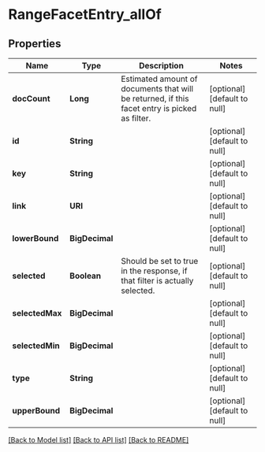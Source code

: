 # RangeFacetEntry_allOf
## Properties

Name | Type | Description | Notes
------------ | ------------- | ------------- | -------------
**docCount** | **Long** | Estimated amount of documents that will be returned, if this facet entry is picked as filter. | [optional] [default to null]
**id** | **String** |  | [optional] [default to null]
**key** | **String** |  | [optional] [default to null]
**link** | **URI** |  | [optional] [default to null]
**lowerBound** | **BigDecimal** |  | [optional] [default to null]
**selected** | **Boolean** | Should be set to true in the response, if that filter is actually selected. | [optional] [default to null]
**selectedMax** | **BigDecimal** |  | [optional] [default to null]
**selectedMin** | **BigDecimal** |  | [optional] [default to null]
**type** | **String** |  | [optional] [default to null]
**upperBound** | **BigDecimal** |  | [optional] [default to null]

[[Back to Model list]](../README.md#documentation-for-models) [[Back to API list]](../README.md#documentation-for-api-endpoints) [[Back to README]](../README.md)

